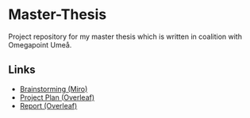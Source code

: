 # Master-Thesis
Project repository for my master thesis which is written in coalition with Omegapoint Umeå. 

## Links
- [Brainstorming (Miro)](https://miro.com/app/board/o9J_lYg-c6A=/)
- [Project Plan (Overleaf)](https://www.overleaf.com/read/npvmjcdpqjzv)
- [Report (Overleaf)](https://www.overleaf.com/read/xydspwsmhfdd)

